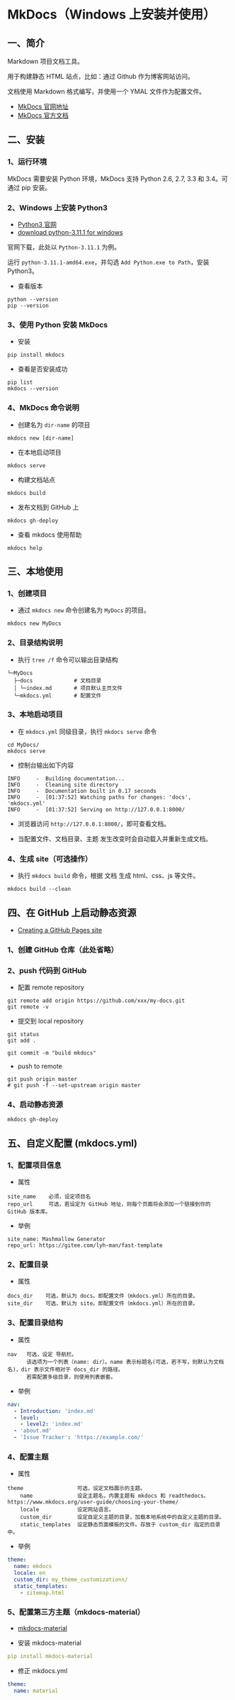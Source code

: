 # MkDocs（Windows 上安装并使用）
## 一、简介
Markdown 项目文档工具。

用于构建静态 HTML 站点，比如：通过 Github 作为博客网站访问。

文档使用 Markdown 格式编写，并使用一个 YMAL 文件作为配置文件。

+ [MkDocs 官网地址](https://www.mkdocs.org)
+ [MkDocs 官方文档](https://www.mkdocs.org/user-guide/configuration/)

## 二、安装
### 1、运行环境
MkDocs 需要安装 Python 环境，MkDocs 支持 Python 2.6, 2.7, 3.3 和 3.4。可通过 pip 安装。

### 2、Windows 上安装 Python3
+ [Python3 官网](https://www.python.org/)
+ [download python-3.11.1 for windows](https://www.python.org/ftp/python/3.11.1/python-3.11.1-amd64.exe)

官网下载，此处以 `Python-3.11.1` 为例。

运行 `python-3.11.1-amd64.exe`，并勾选 `Add Python.exe to Path`，安装 Python3。

+ 查看版本
```text
python --version
pip --version
```

### 3、使用 Python 安装 MkDocs
+ 安装
```text
pip install mkdocs
```

+ 查看是否安装成功
```text
pip list
mkdocs --version
```

### 4、MkDocs 命令说明
+ 创建名为 `dir-name` 的项目
```text
mkdocs new [dir-name]
```

+ 在本地启动项目
```text
mkdocs serve
```

+ 构建文档站点
```text
mkdocs build
```

+ 发布文档到 GitHub 上
```text
mkdocs gh-deploy
```

+ 查看 mkdocs 使用帮助
```text
mkdocs help
```

## 三、本地使用
### 1、创建项目
+ 通过 `mkdocs new` 命令创建名为 `MyDocs` 的项目。
```text
mkdocs new MyDocs
```

### 2、目录结构说明
+ 执行 `tree /f` 命令可以输出目录结构
```text
└─MyDocs
  ├─docs             # 文档目录
  │ └─index.md       # 项目默认主页文件
  └─mkdocs.yml       # 配置文件  
```

### 3、本地启动项目
+ 在 `mkdocs.yml` 同级目录，执行 `mkdocs serve` 命令
```text
cd MyDocs/
mkdocs serve
```

+ 控制台输出如下内容
```text
INFO     -  Building documentation...
INFO     -  Cleaning site directory
INFO     -  Documentation built in 0.17 seconds
INFO     -  [01:37:52] Watching paths for changes: 'docs', 'mkdocs.yml'
INFO     -  [01:37:52] Serving on http://127.0.0.1:8000/
```

+ 浏览器访问 `http://127.0.0.1:8000/`，即可查看文档。

+ 当配置文件、文档目录、主题 发生改变时会自动载入并重新生成文档。

### 4、生成 site（可选操作）
+ 执行 `mkdocs build` 命令，根据 文档 生成 html、css、js 等文件。
```text
mkdocs build --clean
```

## 四、在 GitHub 上启动静态资源
+ [Creating a GitHub Pages site](https://docs.github.com/en/pages/getting-started-with-github-pages/creating-a-github-pages-site)

### 1、创建 GitHub 仓库（此处省略）

### 2、push 代码到 GitHub
+ 配置 remote repository 
```text
git remote add origin https://github.com/xxx/my-docs.git
git remote -v
``` 

+ 提交到 local repository
```text
git status
git add .

git commit -m "build mkdocs"
```

+ push to remote
```text
git push origin master
# git push -f --set-upstream origin master
```

### 4、启动静态资源
```text
mkdocs gh-deploy
```

## 五、自定义配置 (mkdocs.yml)
### 1、配置项目信息
+ 属性
```text
site_name    必须，设定项目名
repo_url     可选，若设定为 GitHub 地址，则每个页面将会添加一个链接到你的 GitHub 版本库。
```

+ 举例 
```text
site_name: Mashmallow Generator
repo_url: https://gitee.com/lyh-man/fast-template
```

### 2、配置目录
+ 属性
```text
docs_dir    可选，默认为 docs。即配置文件（mkdocs.yml）所在的目录。
site_dir    可选，默认为 site。即配置文件（mkdocs.yml）所在的目录。
```

### 3、配置目录结构
+ 属性
```text
nav   可选，设定 导航栏。
      该选项为一个列表（name: dir）。name 表示标题名(可选，若不写，则默认为文档名)，dir 表示文件相对于 docs_dir 的路径。
      若需配置多级目录，则使用列表嵌套。
```

+ 举例
```yaml
nav:
  - Introduction: 'index.md'
  - level: 
    - level2: 'index.md'
  - 'about.md'
  - 'Issue Tracker': 'https://example.com/'
```

### 4、配置主题
+ 属性
```text
theme                 可选，设定文档展示的主题。
    name              设定主题名，内置主题有 mkdocs 和 readthedocs。 https://www.mkdocs.org/user-guide/choosing-your-theme/
    locale            设定网站语言。
    custom_dir        设定自定义主题的目录，加载本地系统中的自定义主题的目录。
    static_templates  设定静态页面模板的文件。存放于 custom_dir 指定的目录中。 
```

+ 举例
```yaml
theme:
  name: mkdocs
  locale: en
  custom_dir: my_theme_customizations/
  static_templates:
    - sitemap.html
```

### 5、配置第三方主题（mkdocs-material） 
+ [mkdocs-material](https://github.com/squidfunk/mkdocs-material)

+ 安装 mkdocs-material
```yaml
pip install mkdocs-material
```

+ 修正 mkdocs.yml
```yaml
theme:
  name: material
```